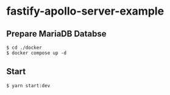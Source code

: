 # fastify-apollo-server-example

## Prepare MariaDB Databse
```shell
$ cd ./docker
$ docker compose up -d
```

## Start
```shell
$ yarn start:dev
```
